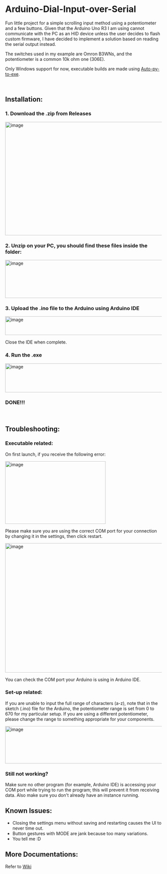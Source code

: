 # Arduino-Dial-Input-over-Serial
Fun little project for a simple scrolling input method using a potentiometer and a few buttons. Given that the Arduino Uno R3 I am using cannot communicate with the PC as an HID device unless the user decides to flash custom firmware, I have decided to implement a solution based on reading the serial output instead.

The switches used in my example are Omron B3WNs, and the potentiometer is a common 10k ohm one (306E).


Only Windows support for now, executable builds are made using [Auto-py-to-exe](https://github.com/brentvollebregt/auto-py-to-exe).


<br>

## Installation:
### 1. Download the .zip from Releases

<img width="1323" height="364" alt="image" src="https://github.com/user-attachments/assets/1b0d386e-fed3-4f9d-81d4-ec2456391a6b" />

### 2. Unzip on your PC, you should find these files inside the folder:

<img width="656" height="122" alt="image" src="https://github.com/user-attachments/assets/284212c5-e7a5-4128-89b3-05610174bf64" />

### 3. Upload the .ino file to the Arduino using Arduino IDE

<img width="635" height="60" alt="image" src="https://github.com/user-attachments/assets/eb78ec93-98eb-428c-b4d9-50efd589c72c" />

Close the IDE when complete.
### 4. Run the .exe

<img width="1037" height="93" alt="image" src="https://github.com/user-attachments/assets/4b22ff44-4318-4237-a39b-01c891b3d08e" />

### DONE!!!


<br>

## Troubleshooting:
### Executable related:
On first launch, if you receive the following error:

<img width="323" height="201" alt="image" src="https://github.com/user-attachments/assets/1d38e424-69ac-4e34-940c-a5ff55e3184d" />

Please make sure you are using the correct COM port for your connection by changing it in the settings, then click restart. 

<img width="609" height="415" alt="image" src="https://github.com/user-attachments/assets/ed3442b7-263a-4b28-8f7a-2eb8a01102fe" />

You can check the COM port your Arduino is using in Arduino IDE.

### Set-up related:
If you are unable to input the full range of characters (a-z), note that in the sketch (.ino) file for the Arduino, the potentiometer range is set from 0 to 670 for my particular setup. If you are using a different potentiometer, please change the range to something appropriate for your components. 

<img width="935" height="120" alt="image" src="https://github.com/user-attachments/assets/4e2cce98-64a9-480f-8893-aa8f51043c65" />

### Still not working?
Make sure no other program (for example, Arduino IDE) is accessing your COM port while trying to run the program; this will prevent it from receiving data. Also make sure you don't already have an instance running.

## Known Issues:
* Closing the settings menu without saving and restarting causes the UI to never time out.
* Button gestures with MODE are jank because too many variations.
* You tell me :D

## More Documentations:
Refer to [Wiki](https://github.com/OOFy-OOF/Arduino-Dial-Input-over-Serial/wiki)

